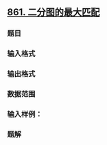 ## [861. 二分图的最大匹配](https://www.acwing.com/problem/content/863/)

### 题目

### 输入格式

### 输出格式

### 数据范围

### 输入样例：



### 题解
